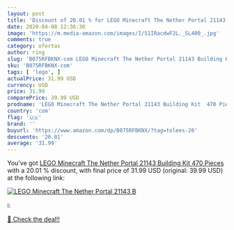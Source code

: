 ```yaml
---
layout: post
title: 'Discount of 20.01 % for LEGO Minecraft The Nether Portal 21143 B'
date: 2020-04-08 12:36:30
image: 'https://m.media-amazon.com/images/I/51IRacdwF2L._SL400_.jpg'
comments: true
category: ofertas
author: ring
slug: 'B075RFBKNX-com LEGO Minecraft The Nether Portal 21143 Building Kit 470...'
sku: 'B075RFBKNX-com'
tags: [ 'lego', ]
actualPrice: 31.99 USD
currency: USD
price: 31.99
comparePrice: 39.99 USD
prodname: 'LEGO Minecraft The Nether Portal 21143 Building Kit  470 Pieces '
country: 'com'
flag: '🇺🇸'
brand: ''
buyurl: 'https://www.amazon.com/dp/B075RFBKNX/?tag=tolees-20'
descuento: '20.01'
average: '31.99'
---
```


You've got [LEGO Minecraft The Nether Portal 21143 Building Kit  470 Pieces ](https://www.amazon.com/dp/B075RFBKNX/?tag=tolees-20) with a  20.01 % discount, with final price of 31.99 USD (original: 39.99 USD) at the following link:

[![LEGO Minecraft The Nether Portal 21143 B](https://m.media-amazon.com/images/I/51IRacdwF2L._SL400_.jpg)](https://www.amazon.com/dp/B075RFBKNX/?tag=tolees-20)

ℹ️:


[🛒 Check the deal!!](https://www.amazon.com/dp/B075RFBKNX/?tag=tolees-20)

